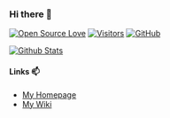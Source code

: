 ### Hi there 👋

[![Open Source Love](https://badges.frapsoft.com/os/v1/open-source.svg?v=103)](https://github.com/miRoox/)
[![Visitors](https://visitor-badge.glitch.me/badge?page_id=miRoox.miRoox)](https://github.com/miRoox/)
[![GitHub](https://img.shields.io/github/followers/miRoox.svg?lable=GitHub&style=social)](https://github.com/miRoox/)

[![Github Stats](https://github-readme-stats.vercel.app/api?username=miRoox)](https://github.com/miRoox/)

#### Links 📫

* [My Homepage](https://miroox.github.io/)
* [My Wiki](https://miroox.github.io/wiki/)
